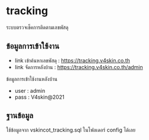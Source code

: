 # tracking
ระบบตรวจเช็คการติดตามเลขพัสดุ

## ข้อมูลการเข้าใช้งาน
- link เข้าค้นหาเลขพัสดุ : https://tracking.v4skin.co.th
- link จัดการหลังบ้าน   : https://tracking.v4skin.co.th/admin

ข้อมูลการเข้าใช้งานหลังบ้าน
- user : admin
- pass : V4skin@2021

## ฐานข้อมูล
ใช้ข้อมูลจาก vskincot_tracking.sql ในโฟลเดอร์ config ได้เลย
